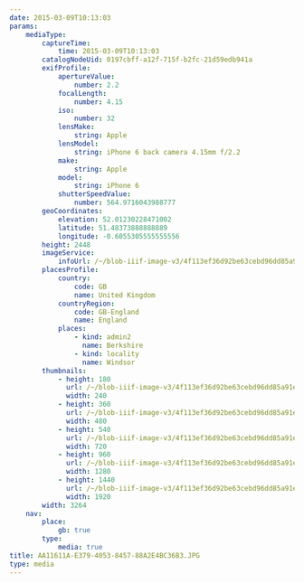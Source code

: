 ```yaml
---
date: 2015-03-09T10:13:03
params:
    mediaType:
        captureTime:
            time: 2015-03-09T10:13:03
        catalogNodeUid: 0197cbff-a12f-715f-b2fc-21d59edb941a
        exifProfile:
            apertureValue:
                number: 2.2
            focalLength:
                number: 4.15
            iso:
                number: 32
            lensMake:
                string: Apple
            lensModel:
                string: iPhone 6 back camera 4.15mm f/2.2
            make:
                string: Apple
            model:
                string: iPhone 6
            shutterSpeedValue:
                number: 564.9716043988777
        geoCoordinates:
            elevation: 52.01230228471002
            latitude: 51.48373888888889
            longitude: -0.6055305555555556
        height: 2448
        imageService:
            infoUrl: /~/blob-iiif-image-v3/4f113ef36d92be63cebd96dd85a91e29a7ec5660752b4e1109bccb446dced34b/info.json
        placesProfile:
            country:
                code: GB
                name: United Kingdom
            countryRegion:
                code: GB-England
                name: England
            places:
                - kind: admin2
                  name: Berkshire
                - kind: locality
                  name: Windsor
        thumbnails:
            - height: 180
              url: /~/blob-iiif-image-v3/4f113ef36d92be63cebd96dd85a91e29a7ec5660752b4e1109bccb446dced34b/full/240%2C180/0/default.jpg
              width: 240
            - height: 360
              url: /~/blob-iiif-image-v3/4f113ef36d92be63cebd96dd85a91e29a7ec5660752b4e1109bccb446dced34b/full/480%2C360/0/default.jpg
              width: 480
            - height: 540
              url: /~/blob-iiif-image-v3/4f113ef36d92be63cebd96dd85a91e29a7ec5660752b4e1109bccb446dced34b/full/720%2C540/0/default.jpg
              width: 720
            - height: 960
              url: /~/blob-iiif-image-v3/4f113ef36d92be63cebd96dd85a91e29a7ec5660752b4e1109bccb446dced34b/full/1280%2C960/0/default.jpg
              width: 1280
            - height: 1440
              url: /~/blob-iiif-image-v3/4f113ef36d92be63cebd96dd85a91e29a7ec5660752b4e1109bccb446dced34b/full/1920%2C1440/0/default.jpg
              width: 1920
        width: 3264
    nav:
        place:
            gb: true
        type:
            media: true
title: AA11611A-E379-4053-8457-88A2E4BC36B3.JPG
type: media
---
```

